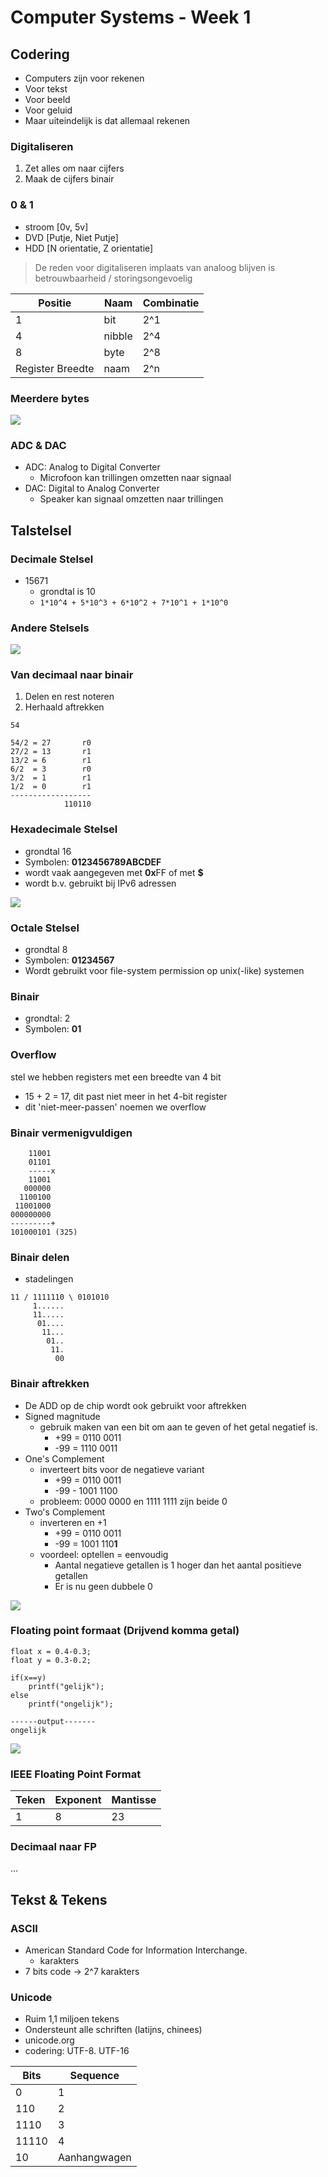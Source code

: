 # Computer Systems - Week 1

## Codering

* Computers zijn voor rekenen
* Voor tekst
* Voor beeld
* Voor geluid
* Maar uiteindelijk is dat allemaal rekenen

### Digitaliseren

1. Zet alles om naar cijfers
2. Maak de cijfers binair

### 0 & 1

* stroom [0v, 5v]
* DVD [Putje, Niet Putje]
* HDD [N orientatie, Z orientatie]

> De reden voor digitaliseren implaats van analoog blijven is betrouwbaarheid / storingsongevoelig

|Positie|Naam|Combinatie|
|---|---|---|
|1|bit|2^1|
|4|nibble|2^4|
|8|byte|2^8|
|Register Breedte|naam|2^n|

### Meerdere bytes

![](files/1.png)

### ADC & DAC

* ADC: Analog to Digital Converter
	- Microfoon kan trillingen omzetten naar signaal
* DAC: Digital to Analog Converter
	- Speaker kan signaal omzetten naar trillingen
	
## Talstelsel

### Decimale Stelsel

* 15671
	- grondtal is 10
	- `1*10^4 + 5*10^3 + 6*10^2 + 7*10^1 + 1*10^0`
	
### Andere Stelsels

![](files/0.png)

### Van decimaal naar binair

1. Delen en rest noteren
2. Herhaald aftrekken

```
54

54/2 = 27		r0
27/2 = 13		r1
13/2 = 6		r1
6/2  = 3		r0
3/2  = 1		r1
1/2  = 0		r1
------------------
			110110
```

### Hexadecimale Stelsel

* grondtal 16
* Symbolen: **0123456789ABCDEF**
* wordt vaak aangegeven met **0x**FF of met **$**
* wordt b.v. gebruikt bij IPv6 adressen

![](files/2.png)

### Octale Stelsel

* grondtal 8
* Symbolen: **01234567**
* Wordt gebruikt voor file-system permission op unix(-like) systemen

### Binair

* grondtal: 2
* Symbolen: **01**

### Overflow

stel we hebben registers met een breedte van 4 bit

* 15 + 2 = 17, dit past niet meer in het 4-bit register
* dit 'niet-meer-passen' noemen we overflow

### Binair vermenigvuldigen

```
    11001
    01101
    -----x
    11001
   000000
  1100100
 11001000
000000000
---------+
101000101 (325)
```

### Binair delen

* stadelingen

```
11 / 1111110 \ 0101010
     1......
     11.....
      01....
       11...
        01..
         11.
          00
```

### Binair aftrekken

* De ADD op de chip wordt ook gebruikt voor aftrekken
* Signed magnitude
	- gebruik maken van een bit om aan te geven of het getal negatief is.
		+ +99 = 0110 0011
		+ -99 = 1110 0011
* One's Complement
	- inverteert bits voor de negatieve variant
		+ +99 = 0110 0011
		+ -99 - 1001 1100
	- probleem: 0000 0000 en 1111 1111 zijn beide 0
* Two's Complement
	- inverteren en +1
		+ +99 = 0110 0011
		+ -99 = 1001 110**1**
	- voordeel: optellen = eenvoudig
		+ Aantal negatieve getallen is 1 hoger dan het aantal positieve getallen
		+ Er is nu geen dubbele 0

![](files/3.png)

### Floating point formaat (Drijvend komma getal)

```
float x = 0.4-0.3;
float y = 0.3-0.2;

if(x==y)
	printf("gelijk");
else
	printf("ongelijk");
	
------output-------
ongelijk
```

![](files/4.png)

### IEEE Floating Point Format

|Teken|Exponent|Mantisse|
|---|---|---|
|1|8|23|

### Decimaal naar FP

...

## Tekst & Tekens

### ASCII

* American Standard Code for Information Interchange.
	- karakters
* 7 bits code -> 2^7 karakters

### Unicode

* Ruim 1,1 miljoen tekens
* Ondersteunt alle schriften (latijns, chinees)
* unicode.org
* codering: UTF-8. UTF-16

|Bits|Sequence|
|---|---|
|0|1|
|110|2|
|1110|3|
|11110|4|
|10|Aanhangwagen|
